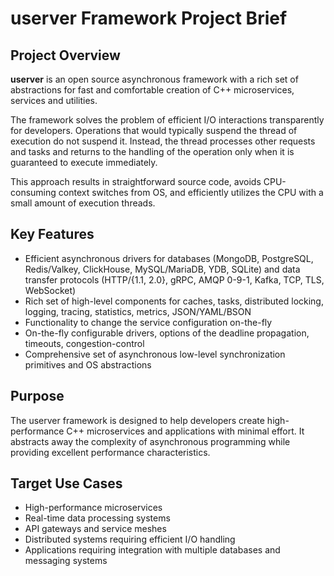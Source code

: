 # userver Framework Project Brief

## Project Overview

**userver** is an open source asynchronous framework with a rich set of abstractions for fast and comfortable creation of C++ microservices, services and utilities.

The framework solves the problem of efficient I/O interactions transparently for developers. Operations that would typically suspend the thread of execution do not suspend it. Instead, the thread processes other requests and tasks and returns to the handling of the operation only when it is guaranteed to execute immediately.

This approach results in straightforward source code, avoids CPU-consuming context switches from OS, and efficiently utilizes the CPU with a small amount of execution threads.

## Key Features

- Efficient asynchronous drivers for databases (MongoDB, PostgreSQL, Redis/Valkey, ClickHouse, MySQL/MariaDB, YDB, SQLite) and data transfer protocols (HTTP/{1.1, 2.0}, gRPC, AMQP 0-9-1, Kafka, TCP, TLS, WebSocket)
- Rich set of high-level components for caches, tasks, distributed locking, logging, tracing, statistics, metrics, JSON/YAML/BSON
- Functionality to change the service configuration on-the-fly
- On-the-fly configurable drivers, options of the deadline propagation, timeouts, congestion-control
- Comprehensive set of asynchronous low-level synchronization primitives and OS abstractions

## Purpose

The userver framework is designed to help developers create high-performance C++ microservices and applications with minimal effort. It abstracts away the complexity of asynchronous programming while providing excellent performance characteristics.

## Target Use Cases

- High-performance microservices
- Real-time data processing systems
- API gateways and service meshes
- Distributed systems requiring efficient I/O handling
- Applications requiring integration with multiple databases and messaging systems